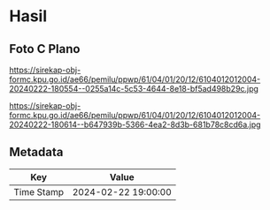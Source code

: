 # Hasil

## Foto C Plano

https://sirekap-obj-formc.kpu.go.id/ae66/pemilu/ppwp/61/04/01/20/12/6104012012004-20240222-180554--0255a14c-5c53-4644-8e18-bf5ad498b29c.jpg

https://sirekap-obj-formc.kpu.go.id/ae66/pemilu/ppwp/61/04/01/20/12/6104012012004-20240222-180614--b647939b-5366-4ea2-8d3b-681b78c8cd6a.jpg


## Metadata

| Key        | Value               |
| ---------- | ------------------- |
| Time Stamp | 2024-02-22 19:00:00 |




